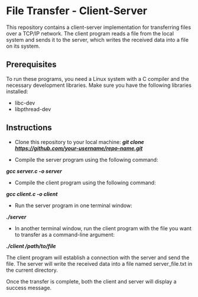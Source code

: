 # File Transfer - Client-Server

This repository contains a client-server implementation for transferring files over a TCP/IP network. The client program reads a file from the local system and sends it to the server, which writes the received data into a file on its system.

## Prerequisites
To run these programs, you need a Linux system with a C compiler and the necessary development libraries. Make sure you have the following libraries installed:

* libc-dev
* libpthread-dev

## Instructions
* Clone this repository to your local machine:
***git clone https://github.com/your-username/repo-name.git***

* Compile the server program using the following command:

***gcc server.c -o server***

* Compile the client program using the following command:

***gcc client.c -o client***

* Run the server program in one terminal window:

***./server***

* In another terminal window, run the client program with the file you want to transfer as a command-line argument:

***./client /path/to/file***

The client program will establish a connection with the server and send the file. The server will write the received data into a file named server_file.txt in the current directory.

Once the transfer is complete, both the client and server will display a success message.
